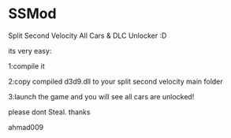 # SSMod
Split Second Velocity All Cars &amp; DLC Unlocker :D

its very easy:

1:compile it

2:copy compiled d3d9.dll to your split second velocity main folder

3:launch the game and you will see all cars are unlocked!

please dont Steal. thanks

ahmad009
